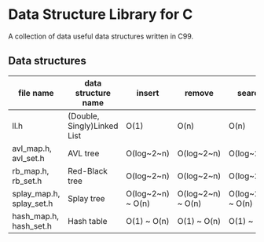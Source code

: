 # Data Structure Library for C
A collection of data useful data structures written in C99.

## Data structures
| file name | data structure name | insert | remove | search |
|-----------|---------------------|--------|--------|--------|
| ll.h | (Double, Singly)Linked List | O(1) | O(n) | O(n) |
| avl\_map.h, avl\_set.h | AVL tree | O(log~2~n) | O(log~2~n) | O(log~2~n) |
| rb\_map.h, rb\_set.h | Red-Black tree | O(log~2~n) | O(log~2~n) | O(log~2~n) |
| splay\_map.h, splay\_set.h | Splay tree | O(log~2~n) ~ O(n) | O(log~2~n) ~ O(n) | O(log~2~n) ~ O(n) |
| hash\_map.h, hash\_set.h | Hash table | O(1) ~ O(n) | O(1) ~ O(n) | O(1) ~ O(n) |
